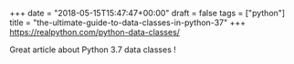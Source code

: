 +++
date = "2018-05-15T15:47:47+00:00"
draft = false
tags = ["python"]
title = "the-ultimate-guide-to-data-classes-in-python-37"
+++
https://realpython.com/python-data-classes/

Great article about Python 3.7 data classes !
